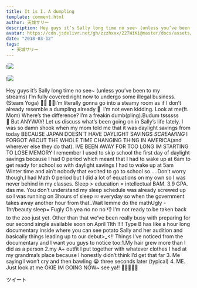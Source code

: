 ```yaml
---
title: It is I. A dumpling
template: comment.html
author: 天城サリー
description: Hey guys it’s Sally long time no see~ (unless you’ve been to my streams) I’m fully covered right now to undergo some illegal business. (Steam Yoga) 🧘‍♀️ 🥟🥟I’m literally gonna go into a steamy room ...
avatar: https://cdn.jsdelivr.net/gh/zzzhxxx/227WiKi@master/docs/assets/photo/avatar/sally.jpg
date: "2018-03-12"
tags:
  - 天城サリー
---
```


!![](https://cdn.jsdelivr.net/gh/227WiKi/227WiKi-image@master/blog-image/sally-2018-03-12_1.jpg)

!![](https://cdn.jsdelivr.net/gh/227WiKi/227WiKi-image@master/blog-image/sally-2018-03-12_2.jpg)


Hey guys it’s Sally long time no see~ (unless you’ve been to my streams) I’m fully covered right now to undergo some illegal business. (Steam Yoga) 🧘‍♀️ 🥟🥟I’m literally gonna go into a steamy room as if I don’t already resemble a dumpling already 🥟  I’m not even kidding. Look at me(ft. Mom) Where’s the difference? I’m a freakin dumb(pling).Budum tssssss 🥁 But ANYWAY! Let us discuss what’s been going on in Sally’s life lately. I was so damn shook when my mom told me that it was daylight savings from today BECAUSE JAPAN DOESN’T HAVE DAYLIGHT SAVINGS *SCREAMING* I FORGOT ABOUT THE WHOLE TIME CHANGING THING IN AMERICA(and wherever else they do that). IVE BEEN AWAY FOR TOO LONG IM STARTING TO LOSE MEMORY I remember I used to skip school the first day of daylight savings because I had 0 period which meant that I had to wake up at 6am to get ready for school so with daylight savings I had to wake up at 5am Winter time and ain’t nobody that excited to go to school so.....Don’t worry though,I had Math 0 period but I did a lot of equations on my own so I was never behind in my classes. Sleep > education = intellectual BAM. 3.9 GPA. das me. You don’t understand my sleep schedule was already screwed up so I was running on 3hours of sleep 💤 everyday so when the government takes away another hour from that..Wait lemme do the mathUgly - 1hr/beauty sleep= Fugly Oh yea no no no 👎 I’m not ready to be taken back to the zoo just yet. Other than that we’ve been really busy with preparing for our second single available soon on April 11th !!!! Type B has like a hour long documentary inside where you can see potato Sally and her audition and basically things leading up to our debut>_<!! Things I’ve noticed from the documentary and I want you guys to notice too:1.My hair grew more than I did as a person 2.my A+ outfit I put together with whatever clothes I had at my grandma’s place because I honestly didn’t think I’d get that far 3. Me saying I won’t cry and then bawling 😭 three seconds later (typical) 4. ME. Just look at me OKIE IM GOING NOW~ see ya!! 🤜🏻✋🏻🎤 


ツイート




